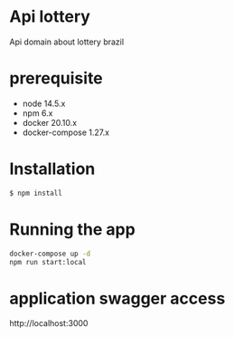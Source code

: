 # Api lottery 
Api domain about lottery brazil

# prerequisite
* node 14.5.x
* npm 6.x
* docker 20.10.x
* docker-compose 1.27.x

# Installation
```bash
$ npm install
```

# Running the app
```bash
docker-compose up -d
npm run start:local
```

# application swagger access
http://localhost:3000